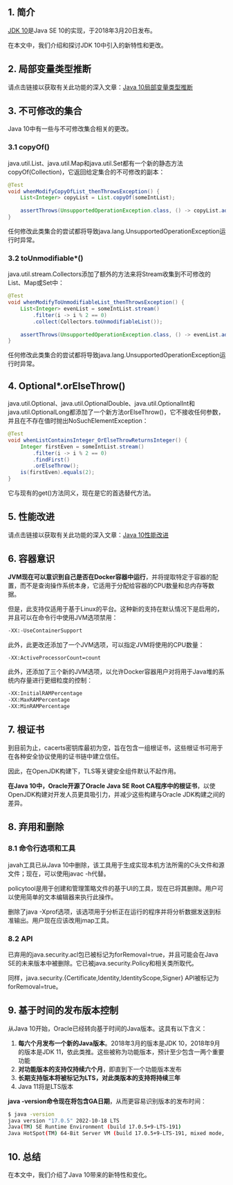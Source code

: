 ## 1. 简介

[JDK 10](https://openjdk.java.net/projects/jdk/10)是Java SE 10的实现，于2018年3月20日发布。

在本文中，我们介绍和探讨JDK 10中引入的新特性和更改。

## 2. 局部变量类型推断

请点击链接以获取有关此功能的深入文章：[Java 10局部变量类型推断](Java10局部变量类型推断.md)

## 3. 不可修改的集合

Java 10中有一些与不可修改集合相关的更改。

### 3.1 copyOf()

java.util.List、java.util.Map和java.util.Set都有一个新的静态方法copyOf(Collection)，它返回给定集合的不可修改的副本：

```java
@Test
void whenModifyCopyOfList_thenThrowsException() {
	List<Integer> copyList = List.copyOf(someIntList);
    
	assertThrows(UnsupportedOperationException.class, () -> copyList.add(4));
}
```

任何修改此类集合的尝试都将导致java.lang.UnsupportedOperationException运行时异常。

### 3.2 toUnmodifiable*()

java.util.stream.Collectors添加了额外的方法来将Stream收集到不可修改的List、Map或Set中：

```java
@Test
void whenModifyToUnmodifiableList_thenThrowsException() {
	List<Integer> evenList = someIntList.stream()
	    .filter(i -> i % 2 == 0)
	    .collect(Collectors.toUnmodifiableList());
    
	assertThrows(UnsupportedOperationException.class, () -> evenList.add(4));
}
```

任何修改此类集合的尝试都将导致java.lang.UnsupportedOperationException运行时异常。

## 4. Optional*.orElseThrow()

java.util.Optional、java.util.OptionalDouble、java.util.OptionalInt和java.util.OptionalLong都添加了一个新方法orElseThrow()，它不接收任何参数，并且在不存在值时抛出NoSuchElementException：

```java
@Test
void whenListContainsInteger_OrElseThrowReturnsInteger() {
	Integer firstEven = someIntList.stream()
	    .filter(i -> i % 2 == 0)
	    .findFirst()
	    .orElseThrow();
	is(firstEven).equals(2);
}
```

它与现有的get()方法同义，现在是它的首选替代方法。

## 5. 性能改进

请点击链接以获取有关此功能的深入文章：[Java 10性能改进](https://www.baeldung.com/java-10-performance-improvements)

## 6. 容器意识

**JVM现在可以意识到自己是否在Docker容器中运行**，并将提取特定于容器的配置，而不是查询操作系统本身，它适用于分配给容器的CPU数量和总内存等数据。

但是，此支持仅适用于基于Linux的平台。这种新的支持在默认情况下是启用的，并且可以在命令行中使用JVM选项禁用：

```bash
-XX:-UseContainerSupport
```

此外，此更改还添加了一个JVM选项，可以指定JVM将使用的CPU数量：

```bash
-XX:ActiveProcessorCount=count
```

此外，还添加了三个新的JVM选项，以允许Docker容器用户对将用于Java堆的系统内存量进行更细粒度的控制：

```bash
-XX:InitialRAMPercentage
-XX:MaxRAMPercentage
-XX:MinRAMPercentage
```

## 7. 根证书

到目前为止，cacerts密钥库最初为空，旨在包含一组根证书，这些根证书可用于在各种安全协议使用的证书链中建立信任。

因此，在OpenJDK构建下，TLS等关键安全组件默认不起作用。

**在Java 10中，Oracle开源了Oracle Java SE Root CA程序中的根证书**，以使OpenJDK构建对开发人员更具吸引力，并减少这些构建与Oracle JDK构建之间的差异。

## 8. 弃用和删除

### 8.1 命令行选项和工具

javah工具已从Java 10中删除，该工具用于生成实现本机方法所需的C头文件和源文件；现在，可以使用javac -h代替。

policytool是用于创建和管理策略文件的基于UI的工具，现在已将其删除。用户可以使用简单的文本编辑器来执行此操作。

删除了java -Xprof选项，该选项用于分析正在运行的程序并将分析数据发送到标准输出。用户现在应该改用jmap工具。

### 8.2 API

已弃用的java.security.acl包已被标记为forRemoval=true，并且可能会在Java SE的未来版本中被删除。它已被java.security.Policy和相关类所取代。

同样，java.security.{Certificate,Identity,IdentityScope,Signer} API被标记为forRemoval=true。

## 9. 基于时间的发布版本控制

从Java 10开始，Oracle已经转向基于时间的Java版本。这具有以下含义：

1.  **每六个月发布一个新的Java版本**。2018年3月的版本是JDK 10，2018年9月的版本是JDK 11，依此类推。这些被称为功能版本，预计至少包含一两个重要功能
2.  **对功能版本的支持仅持续六个月**，即直到下一个功能版本发布
3.  **长期支持版本将被标记为LTS，对此类版本的支持将持续三年**
4.  Java 11将是LTS版本

**java -version命令现在将包含GA日期**，从而更容易识别版本的发布时间：

```bash
$ java -version
java version "17.0.5" 2022-10-18 LTS
Java(TM) SE Runtime Environment (build 17.0.5+9-LTS-191)
Java HotSpot(TM) 64-Bit Server VM (build 17.0.5+9-LTS-191, mixed mode, sharing)
```

## 10. 总结

在本文中，我们介绍了Java 10带来的新特性和变化。